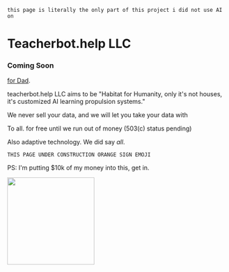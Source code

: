 ```this page is literally the only part of this project i did not use AI on```
# Teacherbot.help LLC
### Coming Soon

<a href="alreadydoingit.html">for Dad</a>.

teacherbot.help LLC aims to be "Habitat for Humanity, only it's not houses, it's customized AI learning propulsion systems."

We never sell your data, and we will let you take your data with

To all. for free until we run out of money (503(c) status pending)

Also adaptive technology. We did say *all*.

```THIS PAGE UNDER CONSTRUCTION ORANGE SIGN EMOJI```

PS: I'm putting $10k of my money into this, get in.


<img src="esther_den.jpg" width="200">